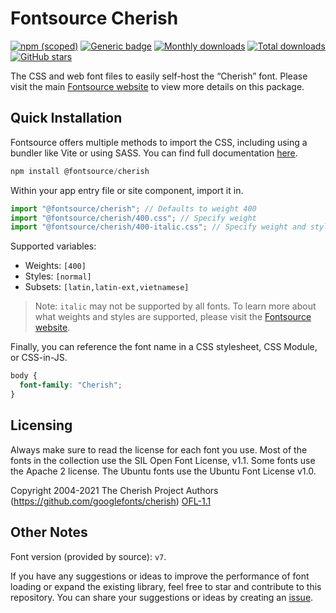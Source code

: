 # Fontsource Cherish

[![npm (scoped)](https://img.shields.io/npm/v/@fontsource/cherish?color=brightgreen)](https://www.npmjs.com/package/@fontsource/cherish) [![Generic badge](https://img.shields.io/badge/fontsource-passing-brightgreen)](https://github.com/fontsource/fontsource) [![Monthly downloads](https://badgen.net/npm/dm/@fontsource/cherish)](https://github.com/fontsource/fontsource) [![Total downloads](https://badgen.net/npm/dt/@fontsource/cherish)](https://github.com/fontsource/fontsource) [![GitHub stars](https://img.shields.io/github/stars/fontsource/fontsource.svg?style=social&label=Star)](https://github.com/fontsource/fontsource/stargazers)

The CSS and web font files to easily self-host the “Cherish” font. Please visit the main [Fontsource website](https://fontsource.org/fonts/cherish) to view more details on this package.

## Quick Installation

Fontsource offers multiple methods to import the CSS, including using a bundler like Vite or using SASS. You can find full documentation [here](https://fontsource.org/docs/getting-started/introduction).

```javascript
npm install @fontsource/cherish
```

Within your app entry file or site component, import it in.

```javascript
import "@fontsource/cherish"; // Defaults to weight 400
import "@fontsource/cherish/400.css"; // Specify weight
import "@fontsource/cherish/400-italic.css"; // Specify weight and style
```

Supported variables:
- Weights: `[400]`
- Styles: `[normal]`
- Subsets: `[latin,latin-ext,vietnamese]`

> Note: `italic` may not be supported by all fonts. To learn more about what weights and styles are supported, please visit the [Fontsource website](https://fontsource.org/fonts/cherish).

Finally, you can reference the font name in a CSS stylesheet, CSS Module, or CSS-in-JS.

```css
body {
  font-family: "Cherish";
}
```

## Licensing
Always make sure to read the license for each font you use. Most of the fonts in the collection use the SIL Open Font License, v1.1. Some fonts use the Apache 2 license. The Ubuntu fonts use the Ubuntu Font License v1.0.

Copyright 2004-2021 The Cherish Project Authors (https://github.com/googlefonts/cherish)
[OFL-1.1](http://scripts.sil.org/OFL)

## Other Notes
Font version (provided by source): `v7`.

If you have any suggestions or ideas to improve the performance of font loading or expand the existing library, feel free to star and contribute to this repository. You can share your suggestions or ideas by creating an [issue](https://github.com/fontsource/fontsource/issues).